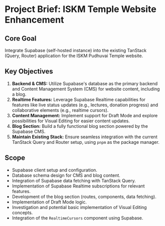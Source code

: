 # Project Brief: ISKM Temple Website Enhancement

## Core Goal

Integrate Supabase (self-hosted instance) into the existing TanStack (Query, Router) application for the ISKM Pudhuvai Temple website.

## Key Objectives

1.  **Backend & CMS:** Utilize Supabase's database as the primary backend and Content Management System (CMS) for website content, including a blog.
2.  **Realtime Features:** Leverage Supabase Realtime capabilities for features like live status updates (e.g., lectures, donation progress) and collaborative elements (e.g., realtime cursors).
3.  **Content Management:** Implement support for Draft Mode and explore possibilities for Visual Editing for easier content updates.
4.  **Blog Section:** Build a fully functional blog section powered by the Supabase CMS.
5.  **Maintain Existing Stack:** Ensure seamless integration with the current TanStack Query and Router setup, using `pnpm` as the package manager.

## Scope

-   Supabase client setup and configuration.
-   Database schema design for CMS and blog content.
-   Integration of Supabase data fetching with TanStack Query.
-   Implementation of Supabase Realtime subscriptions for relevant features.
-   Development of the blog section (routes, components, data fetching).
-   Implementation of Draft Mode logic.
-   Investigation and potential basic implementation of Visual Editing concepts.
-   Integration of the `RealtimeCursors` component using Supabase.
